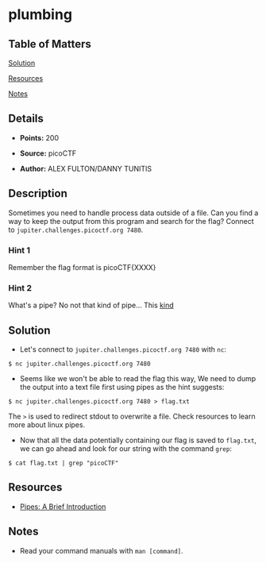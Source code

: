 # plumbing

## Table of Matters

[Solution](#Solution)

[Resources](#Resources)

[Notes](#Notes)

## Details

- **Points:** 200

- **Source:** picoCTF

- **Author:** ALEX FULTON/DANNY TUNITIS

## Description

Sometimes you need to handle process data outside of a file. Can you find a way to keep the output from this program and search for the flag? Connect to `jupiter.challenges.picoctf.org 7480`.

### Hint 1

Remember the flag format is picoCTF{XXXX}

### Hint 2

What's a pipe? No not that kind of pipe... This [kind](http://www.linfo.org/pipes.html)

## Solution

- Let's connect to `jupiter.challenges.picoctf.org 7480` with `nc`:

```
$ nc jupiter.challenges.picoctf.org 7480
```

- Seems like we won't be able to read the flag this way, We need to dump the output into a text file first using pipes as the hint suggests:

```
$ nc jupiter.challenges.picoctf.org 7480 > flag.txt
```

The `>` is used to redirect stdout to overwrite a file. Check resources to learn more about linux pipes.

- Now that all the data potentially containing our flag is saved to `flag.txt`, we can go ahead and look for our string with the command `grep`:

```
$ cat flag.txt | grep "picoCTF"
```

## Resources

- [Pipes: A Brief Introduction](http://www.linfo.org/pipes.html)

## Notes

- Read your command manuals with `man [command]`.
